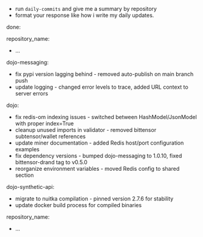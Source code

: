 - run `daily-commits` and give me a summary by repository
- format your response like how i write my daily updates.

<FORMAT>
done:

repository_name:
- ...

dojo-messaging:
- fix pypi version lagging behind - removed auto-publish on main branch push
- update logging - changed error levels to trace, added URL context to server errors

dojo:
- fix redis-om indexing issues - switched between HashModel/JsonModel with proper index=True
- cleanup unused imports in validator - removed bittensor subtensor/wallet references
- update miner documentation - added Redis host/port configuration examples
- fix dependency versions - bumped dojo-messaging to 1.0.10, fixed bittensor-drand tag to v0.5.0
- reorganize environment variables - moved Redis config to shared section

dojo-synthetic-api:
- migrate to nuitka compilation - pinned version 2.7.6 for stability
- update docker build process for compiled binaries

repository_name:
- ...

</FORMAT>
